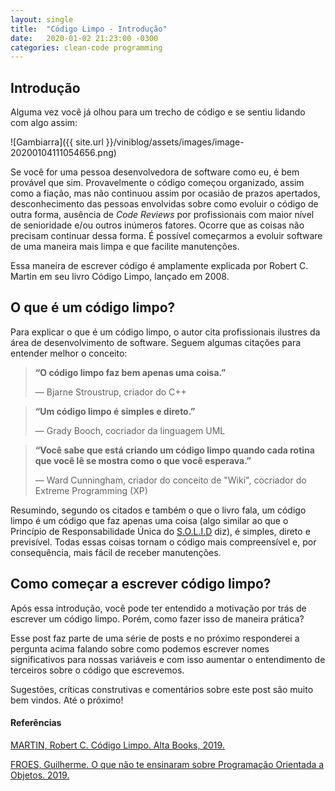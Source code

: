 ```yaml
---
layout: single
title:  "Código Limpo - Introdução"
date:   2020-01-02 21:23:00 -0300
categories: clean-code programming
---
```


## Introdução

Alguma vez você já olhou para um trecho de código e se sentiu lidando com algo assim:

![Gambiarra]({{ site.url }}/viniblog/assets/images/image-20200104111054656.png)

Se você for uma pessoa desenvolvedora de software como eu, é bem provável que sim. Provavelmente o código começou organizado, assim como a fiação, mas não continuou assim por ocasião de prazos apertados, desconhecimento das pessoas envolvidas sobre como evoluir o código de outra forma, ausência de *Code Reviews* por profissionais com maior nível de senioridade e/ou outros inúmeros fatores. Ocorre que as coisas não precisam continuar dessa forma. É possível começarmos a evoluir software de uma maneira mais limpa e que facilite manutenções.

Essa maneira de escrever código é amplamente explicada por Robert C. Martin em seu livro Código Limpo, lançado em 2008.

## O que é um código limpo?

Para explicar o que é um código limpo, o autor cita profissionais ilustres da área de desenvolvimento de software. Seguem algumas citações para entender melhor o conceito:



> **“O código limpo faz bem apenas uma coisa.”**
>
> — Bjarne Stroustrup, criador do C++



> **“Um código limpo é simples e direto.”**
>
> — Grady Booch, cocriador da linguagem UML



> **“Você sabe que está criando um código limpo quando cada rotina que você lê se mostra como o que você esperava.”**
>
> — Ward Cunningham, criador do conceito de "Wiki", cocriador do Extreme Programming (XP)



Resumindo, segundo os citados e também o que o livro fala, um código limpo é um código que faz apenas uma coisa (algo similar ao que o Princípio de Responsabilidade Única do [S.O.L.I.D](https://pt.wikipedia.org/wiki/SOLID) diz), é simples, direto e previsível. Todas essas coisas tornam o código mais compreensível e, por consequência, mais fácil de receber manutenções. 

## Como começar a escrever código limpo?

Após essa introdução, você pode ter entendido a motivação por trás de escrever um código limpo. Porém, como fazer isso de maneira prática?

Esse post faz parte de uma série de posts e no próximo responderei a pergunta acima falando sobre como podemos escrever nomes significativos para nossas variáveis e com isso aumentar o entendimento de terceiros sobre o código que escrevemos.

Sugestões, críticas construtivas e comentários sobre este post são muito bem vindos. Até o próximo!



#### Referências

[MARTIN, Robert C. Código Limpo. Alta Books, 2019.](https://amzn.to/39ExBZl)

[FROES, Guilherme. O que não te ensinaram sobre Programação Orientada a Objetos. 2019.](https://www.meetup.com/pt-BR/DevIsland/events/263970513)